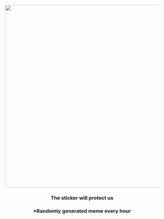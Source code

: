 <p align="center">
        <img src="https://i.redd.it/k8303ktsf4t81.gif" width="600" height="600">
        </p>
        <h3 align="center">The sticker will protect us</h3>
        <h3 align="center">*Randomly generated meme every hour</h3>
    
